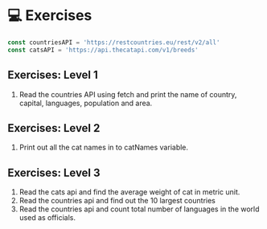 # 💻 Exercises


```js
const countriesAPI = 'https://restcountries.eu/rest/v2/all'
const catsAPI = 'https://api.thecatapi.com/v1/breeds'
```

## Exercises: Level 1

1. Read the countries API using fetch and print the name of country, capital, languages, population and area.

## Exercises: Level 2

1. Print out all the cat names in to catNames variable.

## Exercises: Level 3

1. Read the cats api and find the average weight of cat in metric unit.
2. Read the countries api and find out the 10 largest countries
3. Read the countries api and count total number of languages in the world used as officials.